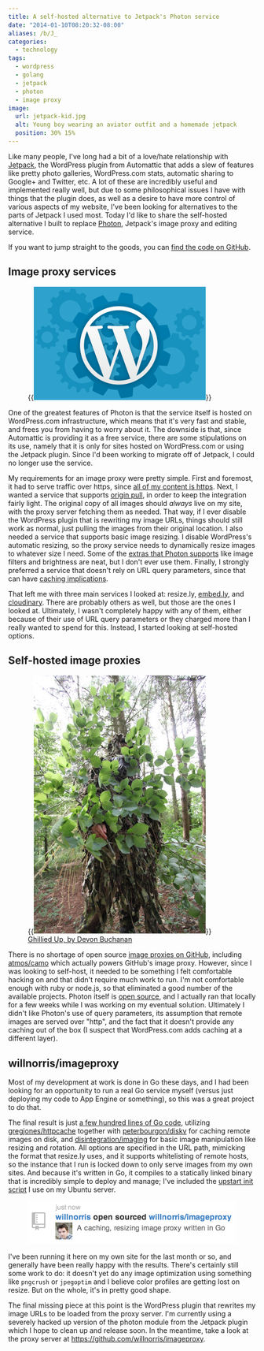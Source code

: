 ```yaml
---
title: A self-hosted alternative to Jetpack's Photon service
date: "2014-01-10T08:20:32-08:00"
aliases: /b/J_
categories:
  - technology
tags:
  - wordpress
  - golang
  - jetpack
  - photon
  - image proxy
image:
  url: jetpack-kid.jpg
  alt: Young boy wearing an aviator outfit and a homemade jetpack
  position: 30% 15%
---
```


Like many people, I've long had a bit of a love/hate relationship with [Jetpack][], the WordPress plugin from Automattic
that adds a slew of features like pretty photo galleries, WordPress.com stats, automatic sharing to Google+ and Twitter,
etc. A lot of these are incredibly useful and implemented really well, but due to some philosophical issues I have with
things that the plugin does, as well as a desire to have more control of various aspects of my website, I've been
looking for alternatives to the parts of Jetpack I used most. Today I'd like to share the self-hosted alternative I
built to replace [Photon][], Jetpack's image proxy and editing service.

If you want to jump straight to the goods, you can [find the code on GitHub][willnorris/imageproxy].

[Jetpack]: http://jetpack.me/
[Photon]: http://developer.wordpress.com/docs/photon/
[willnorris/imageproxy]: https://github.com/willnorris/imageproxy

## Image proxy services

<aside class="alignleft outset"><figure>
  {{<img src="wordpress-cogs.png" alt="WordPress logo" width="350">}}
</figure></aside>

One of the greatest features of Photon is that the service itself is hosted on WordPress.com infrastructure, which means
that it's very fast and stable, and frees you from having to worry about it. The downside is that, since Automattic is
providing it as a free service, there are some stipulations on its use, namely that it is only for sites hosted on
WordPress.com or using the Jetpack plugin. Since I'd been working to migrate off of Jetpack, I could no longer use the
service.

My requirements for an image proxy were pretty simple. First and foremost, it had to serve traffic over https, since
[all of my content is https][https]. Next, I wanted a service that supports [origin pull][], in order to keep the
integration fairly light. The original copy of all images should _always_ live on my site, with the proxy server
fetching them as needed. That way, if I ever disable the WordPress plugin that is rewriting my image URLs, things
should still work as normal, just pulling the images from their original location. I also needed a service that
supports basic image resizing. I disable WordPress's automatic resizing, so the proxy service needs to dynamically
resize images to whatever size I need. Some of the [extras that Photon supports][photon-extras] like image filters and
brightness are neat, but I don't ever use them. Finally, I strongly preferred a service that doesn't rely on URL query
parameters, since that can have [caching implications][].

That left me with three main services I looked at: resize.ly, [embed.ly][], and [cloudinary][]. There are probably
others as well, but those are the ones I looked at. Ultimately, I wasn't completely happy with any of them, either
because of their use of URL query parameters or they charged more than I really wanted to spend for this. Instead, I
started looking at self-hosted options.

[https]: /2012/12/all-https-all-the-time
[origin pull]: http://www.whoishostingthis.com/blog/2010/06/30/cdns-push-vs-pull/
[photon-extras]: http://developer.wordpress.com/docs/photon/api/
[caching implications]: http://www.stevesouders.com/blog/2008/08/23/revving-filenames-dont-use-querystring/
[embed.ly]: http://embed.ly/display
[cloudinary]: http://cloudinary.com/

## Self-hosted image proxies

<aside class="alignright outset"><figure>
  {{<img src="ghillied-up.jpg" alt="Man wearing a ghillie camouflage suit" width="350">}}
  <figcaption><a href="https://secure.flickr.com/photos/divinenephron/4857328881/">Ghillied Up, by Devon Buchanan</a></figcaption>
</figure></aside>

There is no shortage of open source [image proxies on GitHub][], including [atmos/camo][] which actually powers GitHub's
image proxy. However, since I was looking to self-host, it needed to be something I felt comfortable hacking on and
that didn't require much work to run. I'm not comfortable enough with ruby or node.js, so that eliminated a good number
of the available projects. Photon itself is [open source][photon-server], and I actually ran that locally for a few
weeks while I was working on my eventual solution. Ultimately I didn't like Photon's use of query parameters, its
assumption that remote images are served over "http", and the fact that it doesn't provide any caching out of the box (I
suspect that WordPress.com adds caching at a different layer).

[image proxies on GitHub]: https://github.com/search?q=imageproxy+OR+image-proxy&type=Repositories
[atmos/camo]: https://github.com/atmos/camo
[photon-server]: http://code.svn.wordpress.org/photon/

## willnorris/imageproxy

Most of my development at work is done in Go these days, and I had been looking for an opportunity to run a real Go
service myself (versus just deploying my code to App Engine or something), so this was a great project to do that.

The final result is just [a few hundred lines of Go code][willnorris/imageproxy], utilizing [gregjones/httpcache][]
together with [peterbourgon/diskv] for caching remote images on disk, and [disintegration/imaging] for basic image
manipulation like resizing and rotation. All options are specified in the URL path, mimicking the format that
resize.ly uses, and it supports whitelisting of remote hosts, so the instance that I run is locked down to only
serve images from my own sites. And because it's written in Go, it compiles to a statically linked binary that is
incredibly simple to deploy and manage; I've included the [upstart init script][] I use on my Ubuntu server.

<figure class="aligncenter">
  <a href="https://github.com/willnorris/imageproxy"><img src="open-source-imageproxy.png"
    alt="GitHub screenshot stating, 'willnorris open sourced willnorris/imageproxy'" width="450"></a>
</figure>

I've been running it here on my own site for the last month or so, and generally have been really happy with the
results. There's certainly still some work to do: it doesn't yet do any image optimization using something like
`pngcrush` or `jpegoptim` and I believe color profiles are getting lost on resize. But on the whole, it's in pretty
good shape.

The final missing piece at this point is the WordPress plugin that rewrites my image URLs to be loaded from the proxy
server. I'm currently using a severely hacked up version of the photon module from the Jetpack plugin which I hope to
clean up and release soon. In the meantime, take a look at the proxy server at
<https://github.com/willnorris/imageproxy>.

[gregjones/httpcache]: https://github.com/gregjones/httpcache
[peterbourgon/diskv]: https://github.com/peterbourgon/diskv
[disintegration/imaging]: https://github.com/disintegration/imaging
[upstart init script]: https://github.com/willnorris/imageproxy/blob/main/etc/imageproxy.conf

